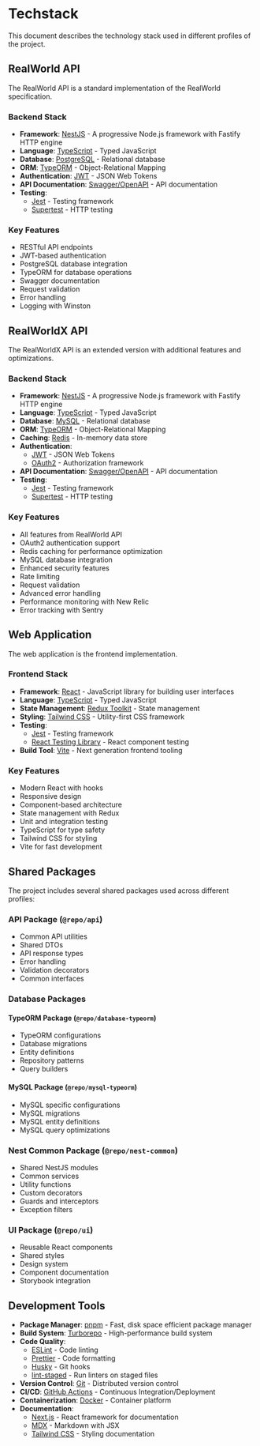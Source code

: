 # Techstack

This document describes the technology stack used in different profiles of the project.

## RealWorld API

The RealWorld API is a standard implementation of the RealWorld specification.

### Backend Stack

- **Framework**: [NestJS](https://nestjs.com/) - A progressive Node.js framework with Fastify HTTP engine
- **Language**: [TypeScript](https://www.typescriptlang.org/) - Typed JavaScript
- **Database**: [PostgreSQL](https://www.postgresql.org/) - Relational database
- **ORM**: [TypeORM](https://typeorm.io/) - Object-Relational Mapping
- **Authentication**: [JWT](https://jwt.io/) - JSON Web Tokens
- **API Documentation**: [Swagger/OpenAPI](https://swagger.io/) - API documentation
- **Testing**:
  - [Jest](https://jestjs.io/) - Testing framework
  - [Supertest](https://github.com/visionmedia/supertest) - HTTP testing

### Key Features

- RESTful API endpoints
- JWT-based authentication
- PostgreSQL database integration
- TypeORM for database operations
- Swagger documentation
- Request validation
- Error handling
- Logging with Winston

## RealWorldX API

The RealWorldX API is an extended version with additional features and optimizations.

### Backend Stack

- **Framework**: [NestJS](https://nestjs.com/) - A progressive Node.js framework with Fastify HTTP engine
- **Language**: [TypeScript](https://www.typescriptlang.org/) - Typed JavaScript
- **Database**: [MySQL](https://www.mysql.com/) - Relational database
- **ORM**: [TypeORM](https://typeorm.io/) - Object-Relational Mapping
- **Caching**: [Redis](https://redis.io/) - In-memory data store
- **Authentication**:
  - [JWT](https://jwt.io/) - JSON Web Tokens
  - [OAuth2](https://oauth.net/2/) - Authorization framework
- **API Documentation**: [Swagger/OpenAPI](https://swagger.io/) - API documentation
- **Testing**:
  - [Jest](https://jestjs.io/) - Testing framework
  - [Supertest](https://github.com/visionmedia/supertest) - HTTP testing

### Key Features

- All features from RealWorld API
- OAuth2 authentication support
- Redis caching for performance optimization
- MySQL database integration
- Enhanced security features
- Rate limiting
- Request validation
- Advanced error handling
- Performance monitoring with New Relic
- Error tracking with Sentry

## Web Application

The web application is the frontend implementation.

### Frontend Stack

- **Framework**: [React](https://reactjs.org/) - JavaScript library for building user interfaces
- **Language**: [TypeScript](https://www.typescriptlang.org/) - Typed JavaScript
- **State Management**: [Redux Toolkit](https://redux-toolkit.js.org/) - State management
- **Styling**: [Tailwind CSS](https://tailwindcss.com/) - Utility-first CSS framework
- **Testing**:
  - [Jest](https://jestjs.io/) - Testing framework
  - [React Testing Library](https://testing-library.com/) - React component testing
- **Build Tool**: [Vite](https://vitejs.dev/) - Next generation frontend tooling

### Key Features

- Modern React with hooks
- Responsive design
- Component-based architecture
- State management with Redux
- Unit and integration testing
- TypeScript for type safety
- Tailwind CSS for styling
- Vite for fast development

## Shared Packages

The project includes several shared packages used across different profiles:

### API Package (`@repo/api`)

- Common API utilities
- Shared DTOs
- API response types
- Error handling
- Validation decorators
- Common interfaces

### Database Packages

#### TypeORM Package (`@repo/database-typeorm`)

- TypeORM configurations
- Database migrations
- Entity definitions
- Repository patterns
- Query builders

#### MySQL Package (`@repo/mysql-typeorm`)

- MySQL specific configurations
- MySQL migrations
- MySQL entity definitions
- MySQL query optimizations

### Nest Common Package (`@repo/nest-common`)

- Shared NestJS modules
- Common services
- Utility functions
- Custom decorators
- Guards and interceptors
- Exception filters

### UI Package (`@repo/ui`)

- Reusable React components
- Shared styles
- Design system
- Component documentation
- Storybook integration

## Development Tools

- **Package Manager**: [pnpm](https://pnpm.io/) - Fast, disk space efficient package manager
- **Build System**: [Turborepo](https://turbo.build/) - High-performance build system
- **Code Quality**:
  - [ESLint](https://eslint.org/) - Code linting
  - [Prettier](https://prettier.io/) - Code formatting
  - [Husky](https://typicode.github.io/husky/) - Git hooks
  - [lint-staged](https://github.com/okonet/lint-staged) - Run linters on staged files
- **Version Control**: [Git](https://git-scm.com/) - Distributed version control
- **CI/CD**: [GitHub Actions](https://github.com/features/actions) - Continuous Integration/Deployment
- **Containerization**: [Docker](https://www.docker.com/) - Container platform
- **Documentation**:
  - [Next.js](https://nextjs.org/) - React framework for documentation
  - [MDX](https://mdxjs.com/) - Markdown with JSX
  - [Tailwind CSS](https://tailwindcss.com/) - Styling documentation
